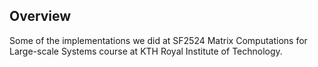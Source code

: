 ## Overview
Some of the implementations we did at SF2524 Matrix Computations for Large-scale Systems course at KTH Royal Institute of Technology.
